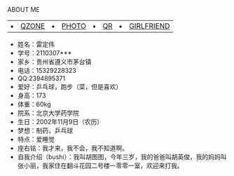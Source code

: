
  <body>
  <div class="con"> 
    <div class="blog">ABOUT ME</div>
    <div class="menu">
      <table>
      <ul>
        <tr><td><li><a href="https://user.qzone.qq.com/2394895371">QZONE</a></li></td>
        <td><li><a href="photo.jpg.jpg">PHOTO</a></li></td>
        <td><li><a href="QR.jpg.jpg">QR</a></li></td>
        <td><li><a href="girlfriend.jpg.jpg">GIRLFRIEND</a></li></td>
      </ul>
        </tr>
      </table>  
    <div class="right">
      <ul>
        <li>姓名：雷定伟
        </li>
        <li>学号：2110307***
        </li>
        <li>家乡：贵州省遵义市茅台镇
        </a></li>
        <li>电话：15329228323
        </li>
        <li>QQ:2394895371
        </li>
        <li>爱好：乒乓球，跑步（菜，但是喜欢）
        </li>
        <li>身高：173
        </li>
        <li>体重：60kg
        </li>
        <li>院系：北京大学药学院
        </li>
        <li>生日：2002年11月9日（农历）
        </li>
        <li>梦想：制药，乒乓球
        </li>
        <li>特点：爱睡觉
        </li>
        <li>座右铭：我才来，我不会，我不知道啊。
        </li>
        <li>自我介绍（bushi）：我叫胡图图，今年三岁，我的爸爸叫胡英俊，我的妈妈叫张小丽，我家住在翻斗花园二号楼一零零一室，欢迎来打我。</li>
      </ul>
    </div>







